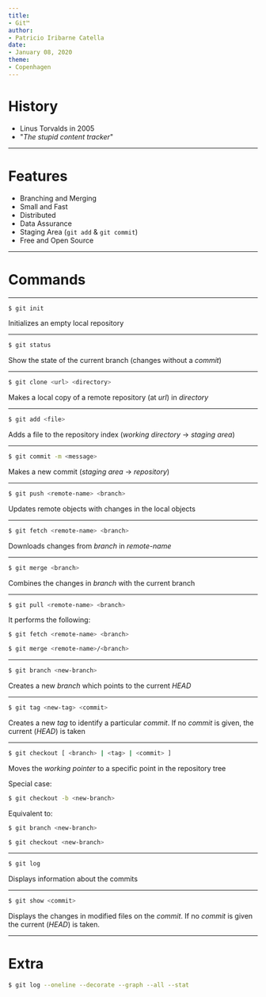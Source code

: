 ```yaml
---
title:
- Git™
author:
- Patricio Iribarne Catella
date:
- January 08, 2020
theme:
- Copenhagen
---
```


# History

- Linus Torvalds in 2005
- "_The stupid content tracker_"

------------------

# Features

- Branching and Merging
- Small and Fast
- Distributed
- Data Assurance
- Staging Area (`git add` & `git commit`)
- Free and Open Source

------------------

# Commands

------------------

```bash
$ git init
```

Initializes an empty local repository

------------------

```bash
$ git status
```

Show the state of the current branch (changes without a _commit_)

------------------

```bash
$ git clone <url> <directory>
```

Makes a local copy of a remote repository (at _url_) in _directory_

------------------

```bash
$ git add <file>
```

Adds a file to the repository index (_working directory_ -> _staging area_)

------------------

```bash
$ git commit -m <message>
```

Makes a new commit (_staging area_ -> _repository_)

------------------

```bash
$ git push <remote-name> <branch>
```

Updates remote objects with changes in the local objects

------------------

```bash
$ git fetch <remote-name> <branch>
```

Downloads changes from _branch_ in _remote-name_

------------------

```bash
$ git merge <branch>
```

Combines the changes in _branch_ with the current branch

------------------

```bash
$ git pull <remote-name> <branch>
```

It performs the following:

```bash
$ git fetch <remote-name> <branch> 

$ git merge <remote-name>/<branch>
```

------------------

```bash
$ git branch <new-branch>
```

Creates a new _branch_ which points to the current _HEAD_

------------------

```bash
$ git tag <new-tag> <commit>
```

Creates a new _tag_ to identify a particular _commit_. If no _commit_ is given, the current (_HEAD_) is taken

------------------

```bash
$ git checkout [ <branch> | <tag> | <commit> ]
```

Moves the _working pointer_ to a specific point in the repository tree

Special case:

```bash
$ git checkout -b <new-branch>
```

Equivalent to:

```bash
$ git branch <new-branch>

$ git checkout <new-branch>
```

------------------

```bash
$ git log
```

Displays information about the commits

------------------

```bash
$ git show <commit>
```

Displays the changes in modified files on the _commit_. If no _commit_ is given the current (_HEAD_) is taken.

------------------

# Extra

```bash
$ git log --oneline --decorate --graph --all --stat
```

